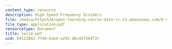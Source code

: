 ```yaml
---
content_type: resource
description: High Speed Frequency Dividers
file: /media/https%3A/open-learning-course-data-rc.s3.amazonaws.com/6-976-high-speed-communication-circuits-and-systems-spring-2003/b9123842774dbab4a292dbc4475bdf2c_lec14.pdf
file_type: application/pdf
resourcetype: Document
title: lec14.pdf
uid: b9123842-774d-bab4-a292-dbc4475bdf2c
---
```

